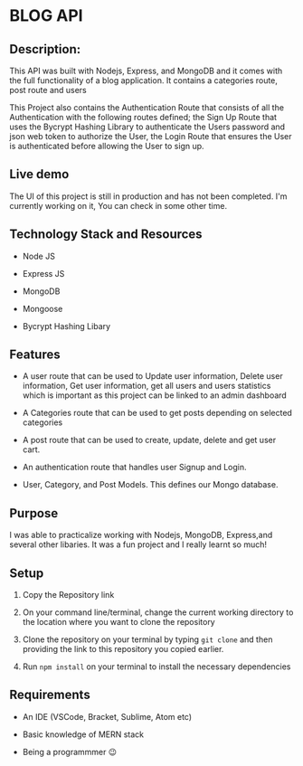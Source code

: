 # BLOG API

## Description: 
This API was built with Nodejs, Express, and MongoDB and it comes with the full functionality of a blog application. It contains a categories route, post route and users

This Project also contains the Authentication Route that consists of all the Authentication with the following routes defined; the Sign Up Route that uses the Bycrypt Hashing Library to authenticate the Users password and json web token to authorize the User, the Login Route that ensures the User is authenticated before allowing the User to sign up.


## Live demo
The UI of this project is still in production and has not been completed. I'm currently working on it, You can check in some other time.

## Technology Stack and Resources

* Node JS

* Express JS

* MongoDB

* Mongoose

* Bycrypt Hashing Libary

## Features

* A user route that can be used to Update user information, Delete user information, Get user information, get all users and users statistics which is important as this project can be linked to an admin dashboard

* A Categories route that can be used to get posts depending on selected categories

* A post route that can be used to create, update, delete and get user cart.

* An authentication route that handles user Signup and Login.

* User, Category, and Post Models. This defines our Mongo database.

## Purpose

I was able to practicalize working with Nodejs, MongoDB, Express,and several other libaries. It was a fun project and I really learnt so much!

## Setup 

1. Copy the Repository link

2. On your command line/terminal, change the current working directory to the location where you want to clone the repository

3. Clone the repository on your terminal by typing ``` git clone ``` and then providing the link to this repository you copied earlier.

4. Run ``` npm install ``` on your terminal to install the necessary dependencies

## Requirements

* An IDE (VSCode, Bracket, Sublime, Atom etc)

* Basic knowledge of MERN stack

* Being a programmmer 😉
